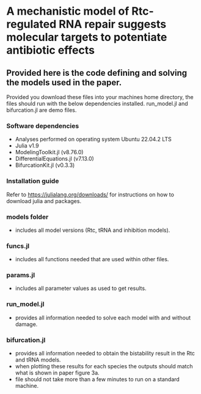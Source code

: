 # A mechanistic model of Rtc-regulated RNA repair suggests molecular targets to potentiate antibiotic effects

## Provided here is the code defining and solving the models used in the paper.

Provided you download these files into your machines home directory, the files should run with the below dependencies installed. run_model.jl and bifurcation.jl are demo files.

### Software dependencies
- Analyses performed on operating system Ubuntu 22.04.2 LTS
- Julia v1.9 
- ModelingToolkit.jl (v8.76.0) 
- DifferentialEquations.jl (v7.13.0)
- BifurcationKit.jl (v0.3.3)

### Installation guide
Refer to https://julialang.org/downloads/ for instructions on how to download julia and packages.
### models folder
- includes all model versions (Rtc, tRNA and inhibition models).
  
### funcs.jl 
- includes all functions needed that are used within other files.
  
### params.jl 
- includes all parameter values as used to get results.

### run_model.jl 
- provides all information needed to solve each model with and without damage.
  
### bifurcation.jl 
- provides all information needed to obtain the bistability result in the Rtc and tRNA models.
- when plotting these results for each species the outputs should match what is shown in paper figure 3a.
- file should not take more than a few minutes to run on a standard machine.


